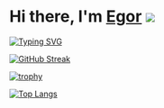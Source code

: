 # Hi there, I'm [Egor](https://aspirin493.ml/) ![](https://komarev.com/ghpvc/?username=Aspirin493)
[![Typing SVG](https://readme-typing-svg.herokuapp.com?color=%2336BCF7&lines=Software+developer+from+Russia)](https://git.io/typing-svg)

[![GitHub Streak](https://github-readme-streak-stats.herokuapp.com/?user=Aspirin493&theme=dark)](https://git.io/streak-stats)

[![trophy](https://github-profile-trophy.vercel.app/?username=Aspirin493&theme=onedark)](https://github.com/ryo-ma/github-profile-trophy)

<!---Для компактной версии-->
[![Top Langs](https://github-readme-stats.vercel.app/api/top-langs/?username=Aspirin493&layout=compact&theme=dark)](https://github.com/anuraghazra/github-readme-stats)

